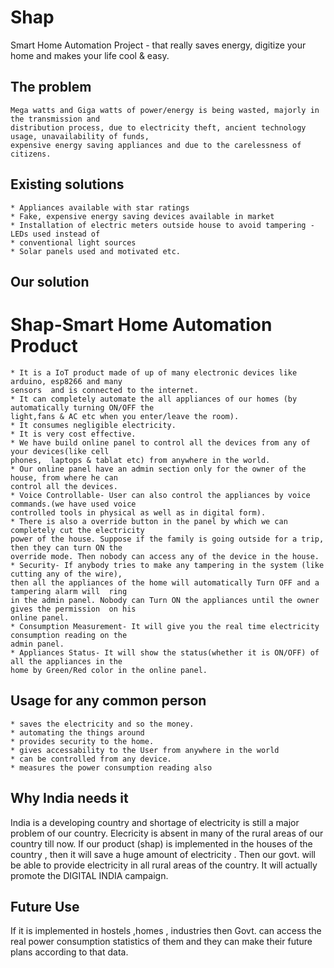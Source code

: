 # Shap
Smart Home Automation Project - that really saves energy, digitize your home and makes your life cool &amp; easy.

## The problem
	Mega watts and Giga watts of power/energy is being wasted, majorly in the transmission and
	distribution process, due to electricity theft, ancient technology usage, unavailability of funds,
	expensive energy saving appliances and due to the carelessness of citizens.

## Existing solutions
    * Appliances available with star ratings
    * Fake, expensive energy saving devices available in market
    * Installation of electric meters outside house to avoid tampering - LEDs used instead of
    * conventional light sources
    * Solar panels used and motivated etc.

## Our solution
# Shap-Smart Home Automation Product
	* It is a IoT product made of up of many electronic devices like arduino, esp8266 and many
	sensors  and is connected to the internet.
	* It can completely automate the all appliances of our homes (by automatically turning ON/OFF the
	light,fans & AC etc when you enter/leave the room).
	* It consumes negligible electricity.
	* It is very cost effective.
	* We have build online panel to control all the devices from any of your devices(like cell
	phones,  laptops & tablat etc) from anywhere in the world.
	* Our online panel have an admin section only for the owner of the house, from where he can
	control all the devices. 
	* Voice Controllable- User can also control the appliances by voice commands.(we have used voice
	controlled tools in physical as well as in digital form).
	* There is also a override button in the panel by which we can completely cut the electricity
	power of the house. Suppose if the family is going outside for a trip, then they can turn ON the
	override mode. Then nobody can access any of the device in the house. 
	* Security- If anybody tries to make any tampering in the system (like cutting any of the wire),
	then all the appliances of the home will automatically Turn OFF and a tampering alarm will  ring
	in the admin panel. Nobody can Turn ON the appliances until the owner gives the permission  on his
	online panel.
	* Consumption Measurement- It will give you the real time electricity consumption reading on the
	admin panel.
	* Appliances Status- It will show the status(whether it is ON/OFF) of all the appliances in the
	home by Green/Red color in the online panel.

## Usage for any common person
	* saves the electricity and so the money.
	* automating the things around
	* provides security to the home.
	* gives accessability to the User from anywhere in the world 
	* can be controlled from any device.
	* measures the power consumption reading also

## Why India needs it
India is a developing country and shortage of electricity is still a major problem of our country.
Elecricity is absent in many of the rural areas of our country till now. If our product (shap) is
implemented in the houses of the country , then it will save a huge amount of electricity . Then our
govt. will be able to provide electricity in all rural areas of the country. It will actually promote
the DIGITAL INDIA campaign.

## Future Use
If it is implemented in hostels ,homes , industries then Govt. can access the real power consumption
statistics of them and they can make their future plans according to that data.

